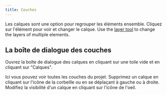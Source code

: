 ```yaml
---
title: Couches
---
```


Les calques sont une option pour regrouper les éléments ensemble. Cliquez sur l'élément pour voir et changer le calque. Use the [layer tool](../tools/layer) to change the layers of multiple elements.

## La boîte de dialogue des couches

Ouvrez la boîte de dialogue des calques en cliquant sur une toile vide et en cliquant sur "Calques".

Ici vous pouvez voir toutes les couches du projet.
Supprimez un calque en cliquant sur l'icône de la corbeille ou en se déplaçant à gauche ou à droite.
Modifiez la visibilité d'un calque en cliquant sur l'icône de l'oeil.
